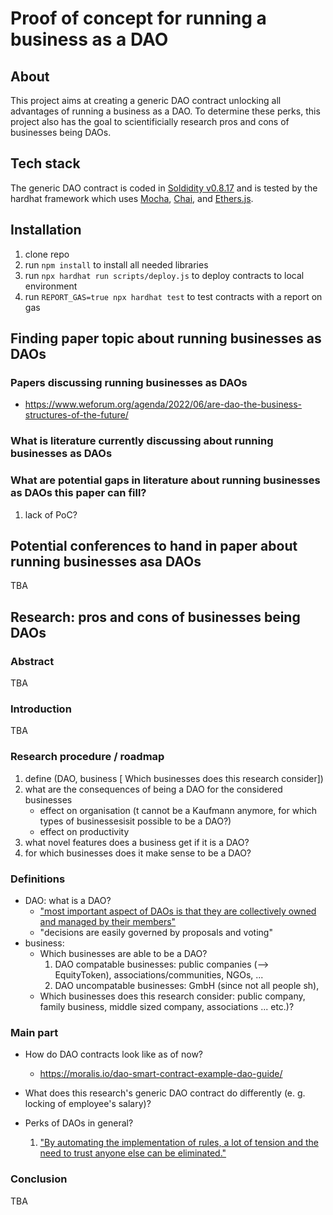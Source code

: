 # Proof of concept for running a business as a DAO

## About
This project aims at creating a generic DAO contract unlocking all advantages of running a business as a DAO. To determine these perks, this project also has the goal to scientificially research pros and cons of businesses being DAOs.

## Tech stack
The generic DAO contract is coded in [Soldidity v0.8.17](https://docs.soliditylang.org/en/v0.8.17/) and is tested by the hardhat framework which uses [Mocha](https://mochajs.org/), [Chai](https://www.chaijs.com/), and [Ethers.js](https://docs.ethers.io/v5/).

## Installation
1. clone repo
2. run ```npm install``` to install all needed libraries
3. run ```npx hardhat run scripts/deploy.js``` to deploy contracts to local environment
4. run ```REPORT_GAS=true npx hardhat test``` to test contracts with a report on gas

## Finding paper topic about running businesses as DAOs
### Papers discussing running businesses as DAOs
- https://www.weforum.org/agenda/2022/06/are-dao-the-business-structures-of-the-future/

### What is literature currently discussing about running businesses as DAOs

### What are potential gaps in literature about running businesses as DAOs this paper can fill?
1. lack of PoC?



## Potential conferences to hand in paper about running businesses asa DAOs
TBA



## Research: pros and cons of businesses being DAOs
### Abstract
TBA

### Introduction
TBA

### Research procedure / roadmap
1. define (DAO, business [ Which businesses does this research consider])
2. what are the consequences of being a DAO for the considered businesses
    - effect on organisation (t cannot be a Kaufmann anymore, for which types of businessesisit possible to be a DAO?)
    - effect on productivity
3. what novel features does a business get if it is a DAO?
4. for which businesses does it make sense to be a DAO?

### Definitions
- DAO: what is a DAO? 
    - ["most important aspect of DAOs is that they are collectively owned and managed by their members"](https://moralis.io/dao-smart-contract-example-dao-guide/)
    - "decisions are easily governed by proposals and voting"
- business:
    - Which businesses are able to be a DAO?
        1. DAO compatable businesses: public companies (--> EquityToken), associations/communities, NGOs, ...
        2. DAO uncompatable businesses: GmbH (since not all people sh),
    - Which businesses does this research consider: public company, family business, middle sized company, associations ... etc.)?


### Main part
- How do DAO contracts look like as of now? 
    - https://moralis.io/dao-smart-contract-example-dao-guide/

- What does this research's generic DAO contract do differently (e. g. locking of employee's salary)?
- Perks of DAOs in general?
    1. ["By automating the implementation of rules, a lot of tension and the need to trust anyone else can be eliminated."](https://moralis.io/dao-smart-contract-example-dao-guide/)

### Conclusion
TBA